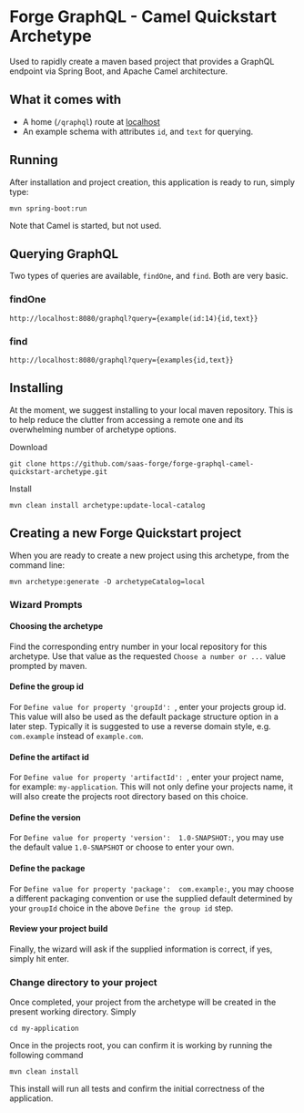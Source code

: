 # Forge GraphQL - Camel Quickstart Archetype
Used to rapidly create a maven based project that provides a GraphQL endpoint via Spring Boot, and Apache Camel architecture. 

## What it comes with
* A home (`/qraphql`) route at [localhost](http://localhost:8080/qraphql)
* An example schema with attributes `id`, and `text` for querying.


## Running
After installation and project creation, this application is ready to run, simply type:
	
	mvn spring-boot:run
	
Note that Camel is started, but not used.
 
## Querying GraphQL
Two types of queries are available, `findOne`, and `find`. Both are very basic.

### findOne
	
	http://localhost:8080/graphql?query={example(id:14){id,text}}
	
### find

	http://localhost:8080/graphql?query={examples{id,text}}
	
	
## Installing

At the moment, we suggest installing to your local maven repository. This is to help reduce the clutter from accessing a remote one and its overwhelming number of archetype options. 


Download

	git clone https://github.com/saas-forge/forge-graphql-camel-quickstart-archetype.git
	
Install

	mvn clean install archetype:update-local-catalog
	
## Creating a new Forge Quickstart project
When you are ready to create a new project using this archetype, from the command line:

	mvn archetype:generate -D archetypeCatalog=local
	
### Wizard Prompts

#### Choosing the archetype
Find the corresponding entry number in your local repository for this archetype. Use that value as the requested `Choose a number or ...` value prompted by maven.

#### Define the group id 
For `Define value for property 'groupId': `, enter your projects group id. This value will also be used as the default package structure option in a later step. Typically it is suggested to use a reverse domain style, e.g. `com.example` instead of `example.com`. 

#### Define the artifact id
For `Define value for property 'artifactId': `, enter your project name, for example: `my-application`. This will not only define your projects name, it will also create the projects root directory based on this choice.

#### Define the version
For `Define value for property 'version':  1.0-SNAPSHOT:`, you may use the default value `1.0-SNAPSHOT` or choose to enter your own. 

#### Define the package
For `Define value for property 'package':  com.example:`, you may choose a different packaging convention or use the supplied default determined by your `groupId` choice in the above `Define the group id` step.

#### Review your project build 
Finally, the wizard will ask if the supplied information is correct, if yes, simply hit enter. 

### Change directory to your project
Once completed, your project from the archetype will be created in the present working directory. Simply

	cd my-application
	
Once in the projects root, you can confirm it is working by running the following command

	mvn clean install
	
This install will run all tests and confirm the initial correctness of the application. 

